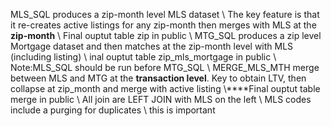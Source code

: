 MLS_SQL produces a zip-month level MLS dataset \\
The key feature is that it re-creates active listings for any zip-month then merges with MLS at the **zip-month** \\ Final ouptut table zip in public \\
MTG_SQL produces a zip level Mortgage dataset and then matches at the zip-month level with MLS (including listing) \\  inal ouptut table zip_mls_mortgage in public \\
Note:MLS_SQL should be run before MTG_SQL \\
MERGE_MLS_MTH merge between MLS and MTG at the **transaction level**. Key to obtain LTV, then collapse at zip_month and merge with active listing \\****Final ouptut table merge in public \\
All join are LEFT JOIN with MLS on the left \\
MLS codes include a purging for duplicates \ this is important
